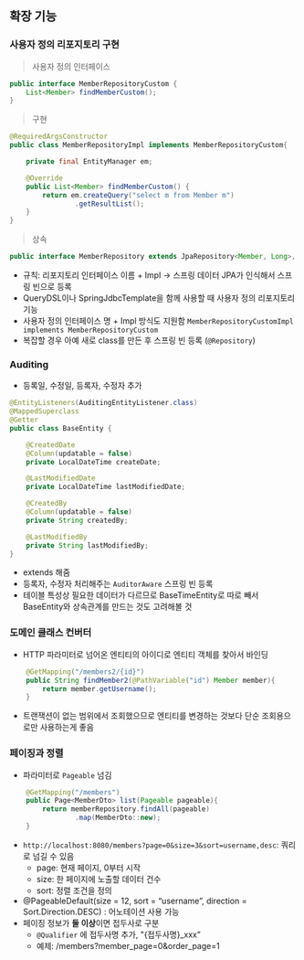 ## 확장 기능
### 사용자 정의 리포지토리 구현

> 사용자 정의 인터페이스
```java
public interface MemberRepositoryCustom {
    List<Member> findMemberCustom();
}
```  

> 구현
```java
@RequiredArgsConstructor
public class MemberRepositoryImpl implements MemberRepositoryCustom{

    private final EntityManager em;

    @Override
    public List<Member> findMemberCustom() {
        return em.createQuery("select m from Member m")
                .getResultList();
    }
}
```  

> 상속

```java
public interface MemberRepository extends JpaRepository<Member, Long>, MemberRepositoryCustom
```  

- 규칙: 리포지토리 인터페이스 이름 + Impl -> 스프링 데이터 JPA가 인식해서 스프링 빈으로 등록
- QueryDSL이나 SpringJdbcTemplate을 함께 사용할 때 사용자 정의 리포지토리 기능
- 사용자 정의 인터페이스 명 + Impl 방식도 지원함 `MemberRepositoryCustomImpl implements MemberRepositoryCustom`  
- 복잡할 경우 아예 새로 class를 만든 후 스프링 빈 등록 (`@Repository`)  

### Auditing
- 등록일, 수정일, 등록자, 수정자 추가

```java
@EntityListeners(AuditingEntityListener.class)
@MappedSuperclass
@Getter
public class BaseEntity {

    @CreatedDate
    @Column(updatable = false)
    private LocalDateTime createDate;

    @LastModifiedDate
    private LocalDateTime lastModifiedDate;

    @CreatedBy
    @Column(updatable = false)
    private String createdBy;

    @LastModifiedBy
    private String lastModifiedBy;
}
```
- extends 해줌
- 등록자, 수정자 처리해주는 `AuditorAware` 스프링 빈 등록
- 테이블 특성상 필요한 데이터가 다르므로 BaseTimeEntity로 따로 빼서 BaseEntity와 상속관계를 만드는 것도 고려해볼 것

### 도메인 클래스 컨버터  

- HTTP 파라미터로 넘어온 엔티티의 아이디로 엔티티 객체를 찾아서 바인딩

```java
    @GetMapping("/members2/{id}")
    public String findMember2(@PathVariable("id") Member member){
        return member.getUsername();
    }
```
- 트랜잭션이 없는 범위에서 조회했으므로 엔티티를 변경하는 것보다 단순 조회용으로만 사용하는게 좋음

### 페이징과 정렬
- 파라미터로 `Pageable` 넘김
```java
    @GetMapping("/members")
    public Page<MemberDto> list(Pageable pageable){
        return memberRepository.findAll(pageable)
                .map(MemberDto::new);
    }
```
- `http://localhost:8080/members?page=0&size=3&sort=username,desc`: 쿼리로 넘길 수 있음
  - page: 현재 페이지, 0부터 시작
  - size: 한 페이지에 노출할 데이터 건수
  - sort: 정렬 조건을 정의
- @PageableDefault(size = 12, sort = “username”, direction = Sort.Direction.DESC) : 어노테이션 사용 가능
- 페이징 정보가 **둘 이상**이면 접두사로 구분
  - `@Qualifier` 에 접두사명 추가, "{접두사명}_xxx”
  - 예제: /members?member_page=0&order_page=1
  

